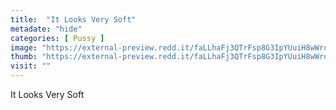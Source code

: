 ```yaml
---
title:  "It Looks Very Soft"
metadate: "hide"
categories: [ Pussy ]
image: "https://external-preview.redd.it/faLLhaFj3QTrFsp8G3IpYUuiH8wWrqSWho-sgjv9-uM.jpg?auto=webp&s=61c303c2518401c64cb821dc476e4c10257a883e"
thumb: "https://external-preview.redd.it/faLLhaFj3QTrFsp8G3IpYUuiH8wWrqSWho-sgjv9-uM.jpg?width=640&crop=smart&auto=webp&s=d4cf74f5b2f4c1831ee44de3247b6b1cc285a669"
visit: ""
---
```

It Looks Very Soft

